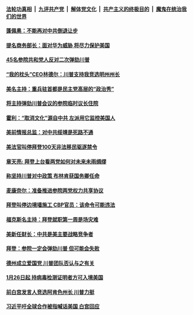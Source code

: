 

####  [法轮功真相](../../../../basic/blob/master/README.md?t=01272201) &nbsp;|&nbsp; [九评共产党](../../../../9ping.md/blob/master/README.md?t=01272201) &nbsp;|&nbsp; [解体党文化](../../../../jtdwh.md/blob/master/README.md?t=01272201)  &nbsp;|&nbsp; [共产主义的终极目的](../../../../gczydzjmd.md/blob/master/README.md?t=01272201) &nbsp;|&nbsp; [魔鬼在统治我们的世界](../../../../mgztzwmdsj.md/blob/master/README.md?t=01272201) 

#### [蓬佩奥：不能再对中共倒退让步](../pages/soh6/468134.md?t=01272201) 
#### [提名商务部长：面对华为威胁 将尽力保护美国](../pages/soh6/467876.md?t=01272201) 
#### [45名参院共和党人反对二次弹劾川普 ](../pages/soh6/467984.md?t=01272201) 
#### [“我的枕头”CEO林德尔：川普支持我竞选明州州长](../pages/soh6/468023.md?t=01272201) 
#### [美名主持：重兵驻首都是民主党高层的“政治秀”](../pages/soh6/468014.md?t=01272201) 
#### [将主持弹劾川普会议的参院临时议长住院](../pages/soh6/468011.md?t=01272201) 
#### [霍利：“取消文化”源自中共 左派用它监控美国人](../pages/soh6/467957.md?t=01272201) 
#### [美前情报总监：对中共绥靖是死路不通](../pages/soh6/467945.md?t=01272201) 
#### [美法官叫停拜登100天非法移民驱逐禁令](../pages/soh6/467975.md?t=01272201) 
#### [章天亮: 拜登上台看两党如何对未来未雨绸缪](../pages/soh6/467960.md?t=01272201) 
#### [称坚持川普对中政策  布林肯获国务卿任命](../pages/soh6/467927.md?t=01272201) 
#### [麦康奈尔：准备推进参院两党权力共享协议](../pages/soh6/467951.md?t=01272201) 
#### [拜登叫停边境墙施工 CBP官员：该命令可能违法](../pages/soh6/467942.md?t=01272201) 
#### [福克斯名主持：拜登就职第一周是场灾难](../pages/soh6/467924.md?t=01272201) 
#### [美新任财长：中共是美主要战略竞争者](../pages/soh6/467930.md?t=01272201) 
#### [拜登：参院一定会弹劾川普 但可能会失败](../pages/soh6/467921.md?t=01272201) 
#### [德州成立爱国党 川普团队否认与之有关](../pages/soh6/467912.md?t=01272201) 
#### [1月26日起 持病毒检测证明者方可入境美国 ](../pages/soh6/467903.md?t=01272201) 
#### [前白宫发言人竞选阿肯色州长 川普力挺](../pages/soh6/467897.md?t=01272201) 
#### [习近平吁全球合作被指喊话美国 白宫回应](../pages/soh6/467888.md?t=01272201) 
